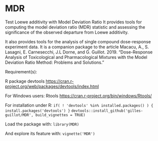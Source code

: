 # MDR
Test Loewe additivity with Model Deviation Ratio
It provides tools for computing the model deviation ratio (MDR) statistic and assessing the significance 
of the observed departure from Loewe additivity. 

It also provides tools for the analysis of single compound dose-response experiment data. 
It is a companion package to the article Macacu, A., S. Lasagni, E. Carnesecchi, J.L Dorne, and G. Guillot. 2019. “Dose-Response Analysis of Toxicological and Pharmacological Mixtures with the Model Deviation Ratio Method: Problems and
Solutions.”

Requirement(s): 

R package devtools https://cran.r-project.org/web/packages/devtools/index.html

For Windows users: Rtools  https://cran.r-project.org/bin/windows/Rtools/

For installation under R: 
`if( ! 'devtools' %in% installed.packages() )
  { install.packages('devtools') }`
`devtools::install_github('gilles-guillot/MDR', build_vignettes = TRUE)`

Load the package with: 
`library(MDR)`

And explore its feature with:
`vignette('MDR')`
